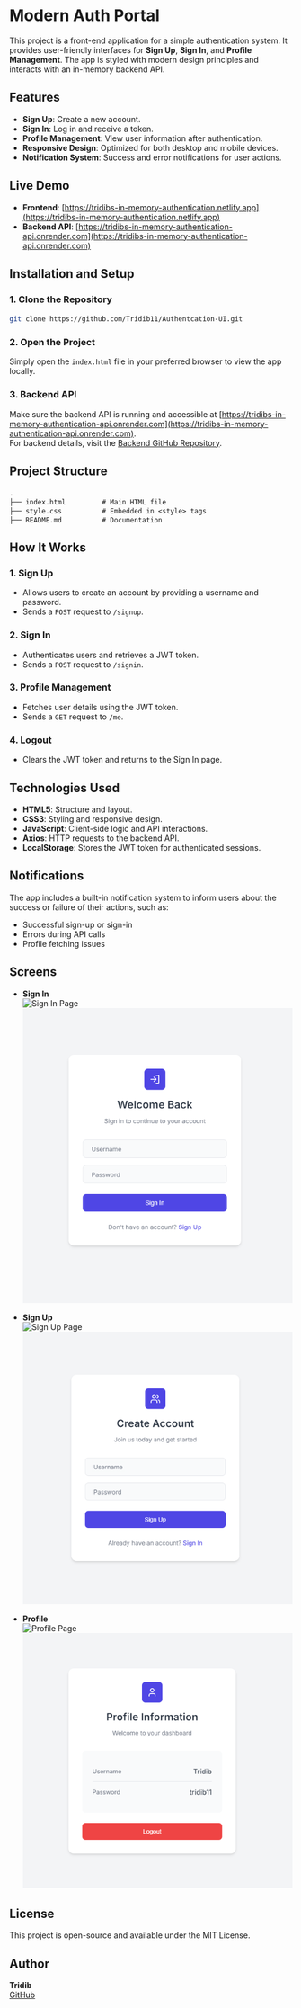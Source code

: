 # Modern Auth Portal

This project is a front-end application for a simple authentication system. It provides user-friendly interfaces for **Sign Up**, **Sign In**, and **Profile Management**. The app is styled with modern design principles and interacts with an in-memory backend API.

## Features
- **Sign Up**: Create a new account.
- **Sign In**: Log in and receive a token.
- **Profile Management**: View user information after authentication.
- **Responsive Design**: Optimized for both desktop and mobile devices.
- **Notification System**: Success and error notifications for user actions.

## Live Demo
- **Frontend**: [https://tridibs-in-memory-authentication.netlify.app](https://tridibs-in-memory-authentication.netlify.app)  
- **Backend API**: [https://tridibs-in-memory-authentication-api.onrender.com](https://tridibs-in-memory-authentication-api.onrender.com)  

## Installation and Setup

### 1. Clone the Repository
```bash
git clone https://github.com/Tridib11/Authentcation-UI.git
```

### 2. Open the Project
Simply open the `index.html` file in your preferred browser to view the app locally.

### 3. Backend API
Make sure the backend API is running and accessible at [https://tridibs-in-memory-authentication-api.onrender.com](https://tridibs-in-memory-authentication-api.onrender.com).  
For backend details, visit the [Backend GitHub Repository](https://github.com/Tridib11/Authentication-api).

## Project Structure
```
.
├── index.html         # Main HTML file
├── style.css          # Embedded in <style> tags
├── README.md          # Documentation
```

## How It Works

### 1. Sign Up
- Allows users to create an account by providing a username and password.
- Sends a `POST` request to `/signup`.

### 2. Sign In
- Authenticates users and retrieves a JWT token.
- Sends a `POST` request to `/signin`.

### 3. Profile Management
- Fetches user details using the JWT token.
- Sends a `GET` request to `/me`.

### 4. Logout
- Clears the JWT token and returns to the Sign In page.

## Technologies Used
- **HTML5**: Structure and layout.
- **CSS3**: Styling and responsive design.
- **JavaScript**: Client-side logic and API interactions.
- **Axios**: HTTP requests to the backend API.
- **LocalStorage**: Stores the JWT token for authenticated sessions.

## Notifications
The app includes a built-in notification system to inform users about the success or failure of their actions, such as:
- Successful sign-up or sign-in
- Errors during API calls
- Profile fetching issues

## Screens
- **Sign In**  
  ![Sign In Page](https://via.placeholder.com/400x300?text=Sign+In)
  ![alt text](image.png)

- **Sign Up**  
  ![Sign Up Page](https://via.placeholder.com/400x300?text=Sign+Up)
  ![alt text](image-1.png)

- **Profile**  
  ![Profile Page](https://via.placeholder.com/400x300?text=Profile)
  ![alt text](image-2.png)

## License
This project is open-source and available under the MIT License.

## Author
**Tridib**  
[GitHub](https://github.com/Tridib11)